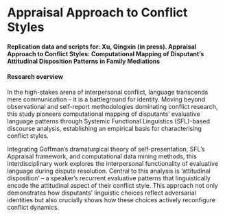 # Appraisal Approach to Conflict Styles

#### Replication data and scripts for: Xu, Qingxin (in press). Appraisal Approach to Conflict Styles: Computational Mapping of Disputant’s Attitudinal Disposition Patterns in Family Mediations
#### Research overview

In the high-stakes arena of interpersonal conflict, language transcends mere communication – it is a battleground for identity. Moving beyond observational and self-report methodologies dominating conflict research, this study pioneers computational mapping of disputants’ evaluative language patterns through Systemic Functional Linguistics (SFL)-based discourse analysis, establishing an empirical basis for characterising conflict styles.

Integrating Goffman’s dramaturgical theory of self-presentation, SFL’s Appraisal framework, and computational data mining methods, this interdisciplinary work explores the interpersonal functionality of evaluative language during dispute resolution. Central to this analysis is ‘attitudinal disposition’ – a speaker’s recurrent evaluative patterns that linguistically encode the attitudinal aspect of their conflict style. This approach not only demonstrates how disputants’ linguistic choices reflect adversarial identities but also crucially shows how these choices actively reconfigure conflict dynamics.
